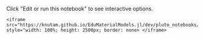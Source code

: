 Click "Edit or run this notebook" to see interactive options.

```@raw html
<iframe src="https://knutam.github.io/EduMaterialModels.jl/dev/pluto_notebooks/plasticity.html" style="width: 100%; height: 2500px; border: none> </iframe> 
```